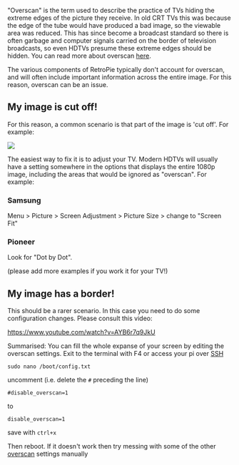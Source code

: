 "Overscan" is the term used to describe the practice of TVs hiding the extreme edges of the picture they receive. In old CRT TVs this was because the edge of the tube would have produced a bad image, so the viewable area was reduced. This has since become a broadcast standard so there is often garbage and computer signals carried on the border of television broadcasts, so even HDTVs presume these extreme edges should be hidden. You can read more about overscan [here](https://www.engadget.com/2010/05/27/hd-101-overscan-and-why-all-tvs-do-it/).

The various components of RetroPie typically don't account for overscan, and will often include important information across the entire image. For this reason, overscan can be an issue.

## My image is cut off!

For this reason, a common scenario is that part of the image is 'cut off'. For example:

![](https://retropie.org.uk/forum/uploads/files/1486482968213-upload-fc5e98db-7e40-4375-8033-9ca4afeed159.png)

The easiest way to fix it is to adjust your TV. Modern HDTVs will usually have a setting somewhere in the options that displays the entire 1080p image, including the areas that would be ignored as "overscan". For example:
### Samsung
Menu > Picture > Screen Adjustment > Picture Size > change to "Screen Fit"
### Pioneer
Look for "Dot by Dot". 

(please add more examples if you work it for your TV!)

## My image has a border!

This should be a rarer scenario. In this case you need to do some configuration changes. Please consult this video:

https://www.youtube.com/watch?v=AYB6r7q9JkU

Summarised: You can fill the whole expanse of your screen by editing the overscan settings. Exit to the terminal with F4 or access your pi over [SSH](ssh)
```
sudo nano /boot/config.txt
```
uncomment (i.e. delete the `#` preceding the line) 
```
#disable_overscan=1
```
to
```
disable_overscan=1
```
save with `ctrl+x` 

Then reboot. If it doesn't work then try messing with some of the other [overscan](http://elinux.org/R-Pi_Troubleshooting#Big_black_borders_around_small_image_on_HD_monitors) settings manually 